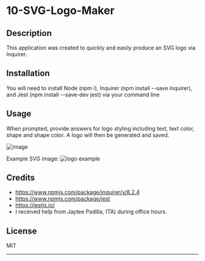 # 10-SVG-Logo-Maker

## Description

This application was created to quickly and easily produce an SVG logo via Inquirer.

## Installation

You will need to install Node (npm i), Inquirer (npm install --save inquirer), and Jest (npm install --save-dev jest) via your command line

## Usage

When prompted, provide answers for logo styling including text, text color, shape and shape color. A logo will then be generated and saved. 

![image](https://github.com/nickib223/10-SVG-Logo-Maker/assets/146459728/4cefae44-1fdd-48e4-aba2-8eb4a5331527)

Example SVG image: 
![logo example](https://github.com/nickib223/10-SVG-Logo-Maker/assets/146459728/6f0e95f8-3a6c-4e74-adf7-c39af5f64907)

## Credits

- https://www.npmjs.com/package/inquirer/v/8.2.4
- https://www.npmjs.com/package/jest
- https://jestjs.io/
- I received help from Jaytee Padilla, (TA) during office hours.

## License

MIT

---
